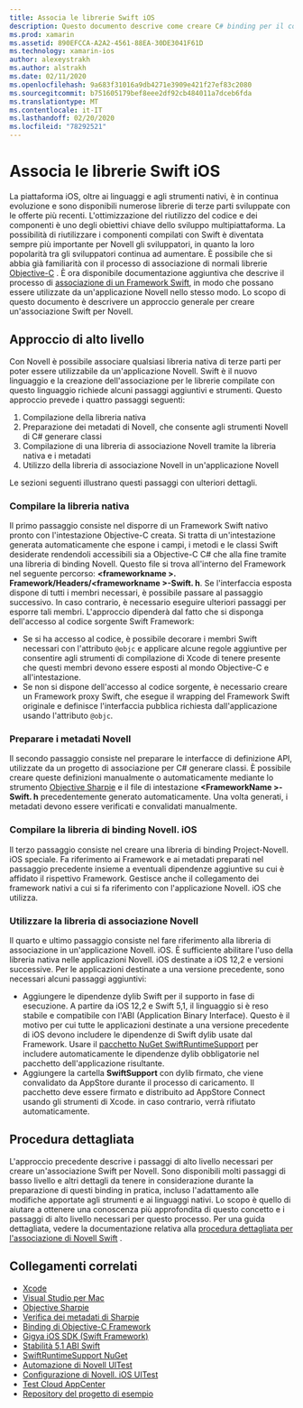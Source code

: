 ```yaml
---
title: Associa le librerie Swift iOS
description: Questo documento descrive come creare C# binding per il codice Swift, rendendo possibile l'utilizzo di librerie native e CocoaPods in un'applicazione Novell. iOS.
ms.prod: xamarin
ms.assetid: 890EFCCA-A2A2-4561-88EA-30DE3041F61D
ms.technology: xamarin-ios
author: alexeystrakh
ms.author: alstrakh
ms.date: 02/11/2020
ms.openlocfilehash: 9a683f31016a9db4271e3909e421f27ef83c2080
ms.sourcegitcommit: b751605179bef8eee2df92cb484011a7dceb6fda
ms.translationtype: MT
ms.contentlocale: it-IT
ms.lasthandoff: 02/20/2020
ms.locfileid: "78292521"
---
```

# <a name="bind-ios-swift-libraries"></a>Associa le librerie Swift iOS

La piattaforma iOS, oltre ai linguaggi e agli strumenti nativi, è in continua evoluzione e sono disponibili numerose librerie di terze parti sviluppate con le offerte più recenti. L'ottimizzazione del riutilizzo del codice e dei componenti è uno degli obiettivi chiave dello sviluppo multipiattaforma. La possibilità di riutilizzare i componenti compilati con Swift è diventata sempre più importante per Novell gli sviluppatori, in quanto la loro popolarità tra gli sviluppatori continua ad aumentare. È possibile che si abbia già familiarità con il processo di associazione di normali librerie [Objective-C](https://docs.microsoft.com/xamarin/ios/platform/binding-objective-c/walkthrough) . È ora disponibile documentazione aggiuntiva che descrive il processo di [associazione di un Framework Swift](walkthrough.md), in modo che possano essere utilizzate da un'applicazione Novell nello stesso modo. Lo scopo di questo documento è descrivere un approccio generale per creare un'associazione Swift per Novell.

## <a name="high-level-approach"></a>Approccio di alto livello

Con Novell è possibile associare qualsiasi libreria nativa di terze parti per poter essere utilizzabile da un'applicazione Novell. Swift è il nuovo linguaggio e la creazione dell'associazione per le librerie compilate con questo linguaggio richiede alcuni passaggi aggiuntivi e strumenti. Questo approccio prevede i quattro passaggi seguenti:

1. Compilazione della libreria nativa
1. Preparazione dei metadati di Novell, che consente agli strumenti Novell di C# generare classi
1. Compilazione di una libreria di associazione Novell tramite la libreria nativa e i metadati
1. Utilizzo della libreria di associazione Novell in un'applicazione Novell

Le sezioni seguenti illustrano questi passaggi con ulteriori dettagli.

### <a name="build-the-native-library"></a>Compilare la libreria nativa

Il primo passaggio consiste nel disporre di un Framework Swift nativo pronto con l'intestazione Objective-C creata. Si tratta di un'intestazione generata automaticamente che espone i campi, i metodi e le classi Swift desiderate rendendoli accessibili sia a Objective-C C# che alla fine tramite una libreria di binding Novell. Questo file si trova all'interno del Framework nel seguente percorso: **\<frameworkname >. Framework/Headers/\<frameworkname >-Swift. h**. Se l'interfaccia esposta dispone di tutti i membri necessari, è possibile passare al passaggio successivo. In caso contrario, è necessario eseguire ulteriori passaggi per esporre tali membri. L'approccio dipenderà dal fatto che si disponga dell'accesso al codice sorgente Swift Framework:

- Se si ha accesso al codice, è possibile decorare i membri Swift necessari con l'attributo `@objc` e applicare alcune regole aggiuntive per consentire agli strumenti di compilazione di Xcode di tenere presente che questi membri devono essere esposti al mondo Objective-C e all'intestazione.
- Se non si dispone dell'accesso al codice sorgente, è necessario creare un Framework proxy Swift, che esegue il wrapping del Framework Swift originale e definisce l'interfaccia pubblica richiesta dall'applicazione usando l'attributo `@objc`.

### <a name="prepare-the-xamarin-metadata"></a>Preparare i metadati Novell

Il secondo passaggio consiste nel preparare le interfacce di definizione API, utilizzate da un progetto di associazione per C# generare classi. È possibile creare queste definizioni manualmente o automaticamente mediante lo strumento [Objective Sharpie](https://docs.microsoft.com/xamarin/cross-platform/macios/binding/objective-sharpie/) e il file di intestazione **\<FrameworkName >-Swift. h** precedentemente generato automaticamente. Una volta generati, i metadati devono essere verificati e convalidati manualmente.

### <a name="build-the-xamarinios-binding-library"></a>Compilare la libreria di binding Novell. iOS

Il terzo passaggio consiste nel creare una libreria di binding Project-Novell. iOS speciale. Fa riferimento ai Framework e ai metadati preparati nel passaggio precedente insieme a eventuali dipendenze aggiuntive su cui è affidato il rispettivo Framework. Gestisce anche il collegamento dei framework nativi a cui si fa riferimento con l'applicazione Novell. iOS che utilizza.

### <a name="consume-the-xamarin-binding-library"></a>Utilizzare la libreria di associazione Novell

Il quarto e ultimo passaggio consiste nel fare riferimento alla libreria di associazione in un'applicazione Novell. iOS. È sufficiente abilitare l'uso della libreria nativa nelle applicazioni Novell. iOS destinate a iOS 12,2 e versioni successive. Per le applicazioni destinate a una versione precedente, sono necessari alcuni passaggi aggiuntivi:

- Aggiungere le dipendenze dylib Swift per il supporto in fase di esecuzione. A partire da iOS 12,2 e Swift 5,1, il linguaggio si è reso stabile e compatibile con l'ABI (Application Binary Interface). Questo è il motivo per cui tutte le applicazioni destinate a una versione precedente di iOS devono includere le dipendenze di Swift dylib usate dal Framework. Usare il [pacchetto NuGet SwiftRuntimeSupport](https://www.nuget.org/packages/Xamarin.iOS.SwiftRuntimeSupport/) per includere automaticamente le dipendenze dylib obbligatorie nel pacchetto dell'applicazione risultante.
- Aggiungere la cartella **SwiftSupport** con dylib firmato, che viene convalidato da AppStore durante il processo di caricamento. Il pacchetto deve essere firmato e distribuito ad AppStore Connect usando gli strumenti di Xcode. in caso contrario, verrà rifiutato automaticamente.

## <a name="walkthrough"></a>Procedura dettagliata

L'approccio precedente descrive i passaggi di alto livello necessari per creare un'associazione Swift per Novell. Sono disponibili molti passaggi di basso livello e altri dettagli da tenere in considerazione durante la preparazione di questi binding in pratica, incluso l'adattamento alle modifiche apportate agli strumenti e ai linguaggi nativi. Lo scopo è quello di aiutare a ottenere una conoscenza più approfondita di questo concetto e i passaggi di alto livello necessari per questo processo. Per una guida dettagliata, vedere la documentazione relativa alla [procedura dettagliata per l'associazione di Novell Swift](walkthrough.md) .

## <a name="related-links"></a>Collegamenti correlati

- [Xcode](https://apps.apple.com/us/app/xcode/id497799835)
- [Visual Studio per Mac](https://visualstudio.microsoft.com/downloads)
- [Objective Sharpie](https://docs.microsoft.com/xamarin/cross-platform/macios/binding/objective-sharpie/)
- [Verifica dei metadati di Sharpie](https://docs.microsoft.com/xamarin/cross-platform/macios/binding/objective-sharpie/platform/verify)
- [Binding di Objective-C Framework](https://docs.microsoft.com/xamarin/ios/platform/binding-objective-c/walkthrough)
- [Gigya iOS SDK (Swift Framework)](https://developers.gigya.com/display/GD/Swift+SDK)
- [Stabilità 5,1 ABI Swift](https://swift.org/blog/swift-5-1-released/)
- [SwiftRuntimeSupport NuGet](https://www.nuget.org/packages/Xamarin.iOS.SwiftRuntimeSupport/)
- [Automazione di Novell UITest](https://docs.microsoft.com/appcenter/test-cloud/uitest/)
- [Configurazione di Novell. iOS UITest](https://docs.microsoft.com/appcenter/test-cloud/preparing-for-upload/xamarin-ios-uitest)
- [Test Cloud AppCenter](https://docs.microsoft.com/appcenter/test-cloud/preparing-for-upload/xamarin-ios-uitest)
- [Repository del progetto di esempio](https://github.com/xamcat/xamarin-binding-swift-framework)
